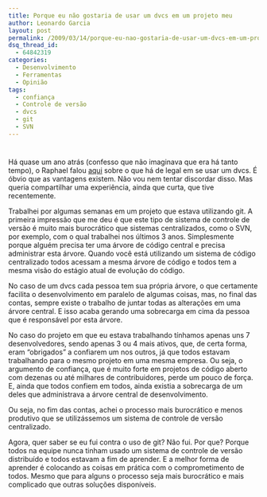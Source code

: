 ```yaml
---
title: Porque eu não gostaria de usar um dvcs em um projeto meu
author: Leonardo Garcia
layout: post
permalink: /2009/03/14/porque-eu-nao-gostaria-de-usar-um-dvcs-em-um-projeto-meu/
dsq_thread_id:
  - 64842319
categories:
  - Desenvolvimento
  - Ferramentas
  - Opinião
tags:
  - confiança
  - Controle de versão
  - dvcs
  - git
  - SVN
---
```

# 

Há quase um ano atrás (confesso que não imaginava que era há tanto tempo), o Raphael falou [aqui][1] sobre o que há de legal em se usar um dvcs. É óbvio que as vantagens existem. Não vou nem tentar discordar disso. Mas queria compartilhar uma experiência, ainda que curta, que tive recentemente.

 [1]: http://log4dev.com/2008/04/22/o-que-tem-de-tao-legal-em-usar-um-dvcs/

Trabalhei por algumas semanas em um projeto que estava utilizando git. A primeira impressão que me deu é que este tipo de sistema de controle de versão é muito mais burocrático que sistemas centralizados, como o SVN, por exemplo, com o qual trabalhei nos últimos 3 anos. Simplesmente porque alguém precisa ter uma árvore de código central e precisa administrar esta árvore. Quando você está utilizando um sistema de código centralizado todos acessam a mesma árvore de código e todos tem a mesma visão do estágio atual de evolução do código.

No caso de um dvcs cada pessoa tem sua própria árvore, o que certamente facilita o desenvolvimento em paralelo de algumas coisas, mas, no final das contas, sempre existe o trabalho de juntar todas as alterações em uma árvore central. E isso acaba gerando uma sobrecarga em cima da pessoa que é responsável por esta árvore.

No caso do projeto em que eu estava trabalhando tínhamos apenas uns 7 desenvolvedores, sendo apenas 3 ou 4 mais ativos, que, de certa forma, eram “obrigados” a confiarem um nos outros, já que todos estavam trabalhando para o mesmo projeto em uma mesma empresa. Ou seja, o argumento de confiança, que é muito forte em projetos de código aberto com dezenas ou até milhares de contribuidores, perde um pouco de força. E, ainda que todos confiem em todos, ainda existia a sobrecarga de um deles que administrava a árvore central de desenvolvimento.

Ou seja, no fim das contas, achei o processo mais burocrático e menos produtivo que se utilizássemos um sistema de controle de versão centralizado.

Agora, quer saber se eu fui contra o uso de git? Não fui. Por que? Porque todos na equipe nunca tinham usado um sistema de controle de versão distribuído e todos estavam a fim de aprender. E a melhor forma de aprender é colocando as coisas em prática com o comprometimento de todos. Mesmo que para alguns o processo seja mais burocrático e mais complicado que outras soluções disponíveis.